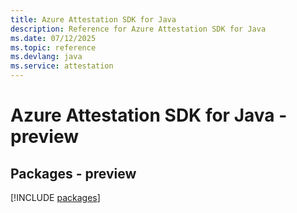 ```yaml
---
title: Azure Attestation SDK for Java
description: Reference for Azure Attestation SDK for Java
ms.date: 07/12/2025
ms.topic: reference
ms.devlang: java
ms.service: attestation
---
```

# Azure Attestation SDK for Java - preview
## Packages - preview
[!INCLUDE [packages](attestation-index.md)]